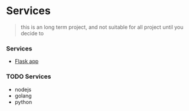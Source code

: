 # Services

>this is an long term project, and not suitable for all project until you decide to

### Services
- [Flask app](https://github.com/ah8ad3/services/flask)


### TODO Services
- nodejs
- golang
- python